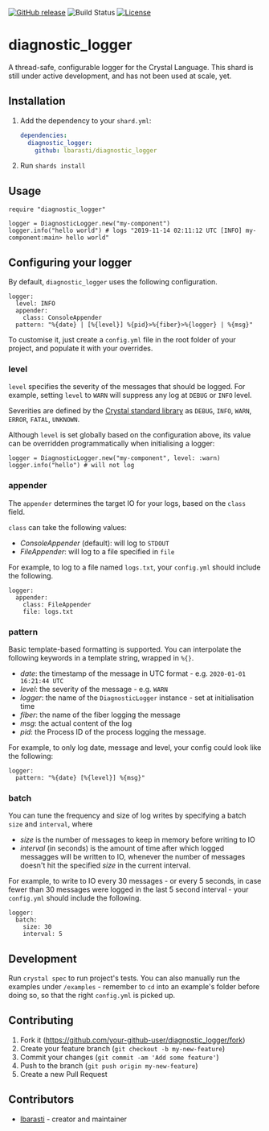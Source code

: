 [![GitHub release](https://img.shields.io/github/release/lbarasti/diagnostic_logger.svg)](https://github.com/lbarasti/diagnostic_logger/releases)
![Build Status](https://github.com/lbarasti/diagnostic_logger/workflows/Crystal%20CI/badge.svg)
[![License](https://img.shields.io/badge/license-MIT-blue.svg)](https://opensource.org/licenses/MIT)

# diagnostic_logger

A thread-safe, configurable logger for the Crystal Language. This shard is still under active development, and has not been used at scale, yet.

## Installation

1. Add the dependency to your `shard.yml`:

   ```yaml
   dependencies:
     diagnostic_logger:
       github: lbarasti/diagnostic_logger
   ```

2. Run `shards install`

## Usage

```crystal
require "diagnostic_logger"

logger = DiagnosticLogger.new("my-component")
logger.info("hello world") # logs "2019-11-14 02:11:12 UTC [INFO] my-component:main> hello world"
```

## Configuring your logger

By default, `diagnostic_logger` uses the following configuration.
```
logger:
  level: INFO
  appender:
    class: ConsoleAppender
  pattern: "%{date} | [%{level}] %{pid}>%{fiber}>%{logger} | %{msg}"
```

To customise it, just create a `config.yml` file in the root folder of your project, and populate it with your overrides.

### level
`level` specifies the severity of the messages that should be logged. For example, setting `level` to `WARN` will suppress any log at `DEBUG` or `INFO` level.

Severities are defined by the [Crystal standard library](https://crystal-lang.org/api/0.32.1/Logger/Severity.html) as `DEBUG`, `INFO`, `WARN`, `ERROR`, `FATAL`, `UNKNOWN`.

Although `level` is set globally based on the configuration above, its value can be overridden programmatically when initialising a logger:
```crystal
logger = DiagnosticLogger.new("my-component", level: :warn)
logger.info("hello") # will not log
```

### appender
The `appender` determines the target IO for your logs, based on the `class` field.

`class` can take the following values:
* _ConsoleAppender_ (default): will log to `STDOUT`
* _FileAppender_: will log to a file specified in `file`

For example, to log to a file named `logs.txt`, your `config.yml` should include the following.
```
logger:
  appender:
    class: FileAppender
    file: logs.txt
```

### pattern
Basic template-based formatting is supported. You can interpolate the following keywords in a template string, wrapped in `%{}`.

* _date_: the timestamp of the message in UTC format - e.g. `2020-01-01 16:21:44 UTC`
* _level_: the severity of the message - e.g. `WARN`
* _logger_: the name of the `DiagnosticLogger` instance - set at initialisation time
* _fiber_: the name of the fiber logging the message
* _msg_: the actual content of the log
* _pid_: the Process ID of the process logging the message.

For example, to only log date, message and level, your config could look like the following:
```
logger:
  pattern: "%{date} [%{level}] %{msg}"
```

### batch
You can tune the frequency and size of log writes by specifying a batch `size` and `interval`, where

* _size_ is the number of messages to keep in memory before writing to IO
* _interval_ (in seconds) is the amount of time after which logged messagges will be written to IO, whenever the number of messages doesn't hit the specified _size_ in the current interval.

For example, to write to IO every 30 messages - or every 5 seconds, in case fewer than 30 messages were logged in the last 5 second interval - your `config.yml` should include the following.
```
logger:
  batch:
    size: 30
    interval: 5
```

## Development

Run `crystal spec` to run project's tests.
You can also manually run the examples under `/examples` - remember to `cd` into an example's folder before doing so, so that the right `config.yml` is picked up.

## Contributing

1. Fork it (<https://github.com/your-github-user/diagnostic_logger/fork>)
2. Create your feature branch (`git checkout -b my-new-feature`)
3. Commit your changes (`git commit -am 'Add some feature'`)
4. Push to the branch (`git push origin my-new-feature`)
5. Create a new Pull Request

## Contributors

- [lbarasti](https://github.com/lbarasti) - creator and maintainer
